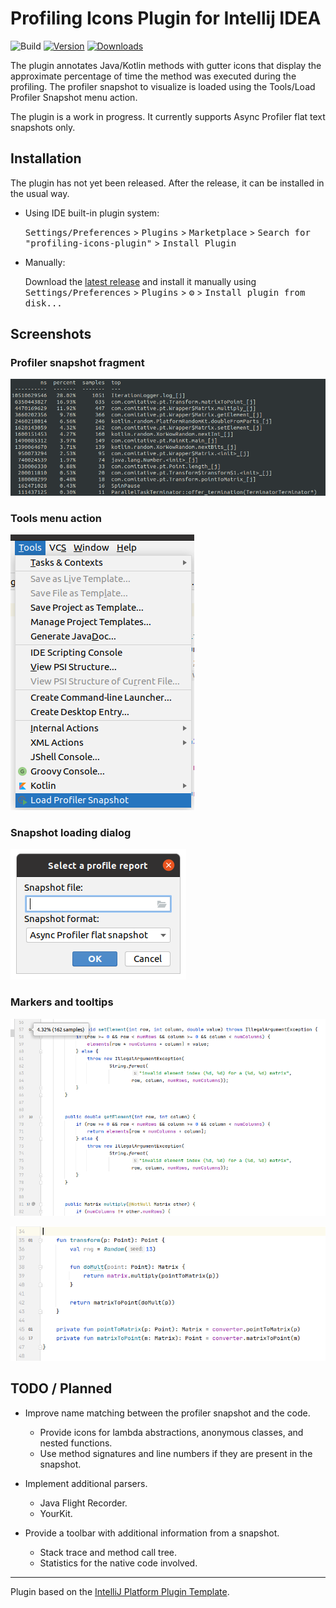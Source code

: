 # Profiling Icons Plugin for Intellij IDEA

![Build](https://github.com/dtim/profiling-icons-plugin/workflows/Build/badge.svg)
[![Version](https://img.shields.io/jetbrains/plugin/v/PLUGIN_ID.svg)](https://plugins.jetbrains.com/plugin/PLUGIN_ID)
[![Downloads](https://img.shields.io/jetbrains/plugin/d/PLUGIN_ID.svg)](https://plugins.jetbrains.com/plugin/PLUGIN_ID)

<!-- Plugin description -->
The plugin annotates Java/Kotlin methods with gutter icons that display the approximate
percentage of time the method was executed during the profiling. The profiler snapshot
to visualize is loaded using the Tools/Load Profiler Snapshot menu action.

The plugin is a work in progress. It currently supports Async Profiler
flat text snapshots only.
<!-- Plugin description end -->

## Installation

The plugin has not yet been released. After the release, it can be installed in the usual way.

- Using IDE built-in plugin system:
  
  <kbd>Settings/Preferences</kbd> > <kbd>Plugins</kbd> > <kbd>Marketplace</kbd> > <kbd>Search for "profiling-icons-plugin"</kbd> >
  <kbd>Install Plugin</kbd>
  
- Manually:

  Download the [latest release](https://github.com/dtim/profiling-icons-plugin/releases/latest) and install it manually using
  <kbd>Settings/Preferences</kbd> > <kbd>Plugins</kbd> > <kbd>⚙️</kbd> > <kbd>Install plugin from disk...</kbd>


## Screenshots

### Profiler snapshot fragment
![Profiler snapshot fragment](doc/screenshots/profile_data.png "Profiler snapshot fragment")

### Tools menu action
![Tools menu action](doc/screenshots/tools-menu.png?raw=true "Tools menu action")

### Snapshot loading dialog
![Snapshot loading dialog](doc/screenshots/load-dialog.png "Snapshot loading dialog")

### Markers and tooltips
![Markers and tooltips in Java code](doc/screenshots/markers_java.png "Markers and tooltips in Java code")

![Markers in Kotlin code](doc/screenshots/marker_kotlin.png "Markers in Kotlin code")

## TODO / Planned

  * Improve name matching between the profiler snapshot and the code.
    * Provide icons for lambda abstractions, anonymous classes,
      and nested functions.
    * Use method signatures and line numbers if they are present
      in the snapshot.
    
  * Implement additional parsers.
    * Java Flight Recorder.
    * YourKit.
  
  * Provide a toolbar with additional information from a snapshot.
    * Stack trace and method call tree.
    * Statistics for the native code involved. 

---
Plugin based on the [IntelliJ Platform Plugin Template][template].

[template]: https://github.com/JetBrains/intellij-platform-plugin-template
